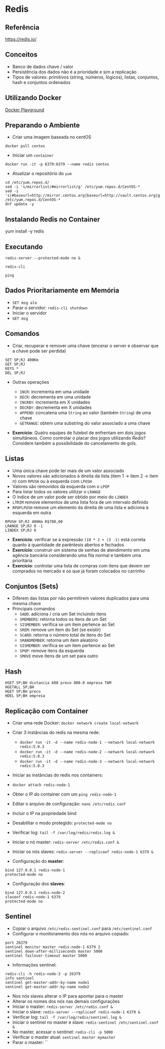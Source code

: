 # Redis

## Referência

https://redis.io/

## Conceitos

- Banco de dados chave / valor
- Persistência dos dados não é a prioridade e sim a replicação
- Tipos de valores: primitivos (string, números, lógicos), listas, conjuntos, hash e conjuntos ordenados

## Utilizando Docker

[Docker Playground](https://labs.play-with-docker.com/)

## Preparando o Ambiente

- Criar uma imagem baseada no centOS

`docker pull centos`

- Iniciar um `container`

`docker run -it -p 6379:6379 --name redis centos`

- Atualizar o repositório do `yum`

```
cd /etc/yum.repos.d/
sed -i 's/mirrorlist/#mirrorlist/g' /etc/yum.repos.d/CentOS-*
sed -i 's|#baseurl=http://mirror.centos.org|baseurl=http://vault.centos.org|g' /etc/yum.repos.d/CentOS-*
dnf update -y
```

## Instalando Redis no Container

yum install -y redis

## Executando

```
redis-server --protected-mode no &

redis-cli

ping
```

## Dados Prioritariamente em Memória

- `SET msg alo`
- Parar o servidor: `redis-cli shutdown`
- Iniciar o servidor
- `GET msg`
  
## Comandos

- Criar, recuperar e remover uma chave (encerar o server e observar que a chave pode ser perdida)
```
SET SP;RJ 400Km
GET SP;RJ
KEYS *
DEL SP;RJ
```
- Outras operações
    - `INCR`: incrementa em uma unidade
    - `DECR`: decrementa em uma unidade
    - `INCRBY`: incrementa em X unidades
    - `DECRBY`: decrementa em X unidades
    - `APPEND`: concatena uma `String` ao valor (também `String`) de uma chave
    - `GETRANGE`: obtem uma substring do valor associado a uma chave

- **Exercício**: Quatro equipes de futebol de enfrentam em dois jogos simultâneos. Como controlar o placar dos jogos utilizando *Redis*? Considere também a possibilidade do cancelamento de gols.

## Listas

- Uma única chave pode ter mais de um valor associado
- Novos valores são adicionados à direita da lista (item 1 -> item 2 -> item n) com `RPUSH` ou à esquerda com `LPUSH`
- Valores são removidos da esquerda com o `LPOP`
- Para listar todos os valores utilizar o `LRANGE`
- O índice de um valor pode ser obtido por meio do `LINDEX`
- `LTRIM` remove elementos de uma lista fora de um intervalo definido
- `RPOPLPUSH` remove um elemento da direita de uma lista e adiciona à esquerda em outra

```
RPUSH SP;RJ 400Km R$700,00
LRANGE SP;RJ 0 -1
LINDEX SP;RJ 0
```
- **Exercício**: verificar se a expressão `(10 * 2 + (3 -1)` está correta quanto à quantidade de parêntesis abertos e fechados
- **Exercício**: construir um sistema de senhas de atendimento em uma agência bancária considerando uma fila normal e também uma prioritária
- **Exercício**: controlar uma lista de compras com itens que devem ser comprados no mercado e os que já foram colocados no carrinho

## Conjuntos (Sets)

- Diferem das listas por não permitirem valores duplicados para uma mesma chave
- Principais comandos
  - `SADD`:  adiciona / cria um Set incluindo itens
  - `SMEMBERS`: retorna todos os itens de um Set
  - `SISMEMBER`: verifica se um item pertence ao Set
  - `SREM`: remove um item do Set (se existir)
  - `SCARD`: retorna o número total de itens do Set
  - `SRANDMEMBER`: retorna um item aleatório
  - `SISMEMBER`: verifica se um item pertence ao Set
  - `SPOP`: remove itens da esquerda
  - `SMOVE` move itens de um set para outro

## Hash

```
HSET SP;BH distancia 600 preco 800.0 empresa TAM
HGETALL SP;BH
HGET SP;BH preco
HDEL SP;BH empresa
```

## Replicação com Container

- Criar uma rede Docker: `docker network create local-network`
- Criar 3 instâncias do redis na mesma rede:
  - `docker run -it -d --name redis-node-1 --network local-network redis:5.0.3`
  - `docker run -it -d --name redis-node-2 --network local-network redis:5.0.3`
  - `docker run -it -d --name redis-node-3 --network local-network redis:5.0.3`
- Iniciar as instâncias do redis nos containers:
- `docker attach redis-node-1`
- Obter o IP do container com um `ping redis-node-1`
- Editar o arquivo de configuração: `nano /etc/redis.conf`
- Incluir o IP na propriedade bind
- Desabilitar o modo protegido: `protected-mode no`
- Verificar log: `tail -f /var/log/redis/redis.log &`
- Iniciar o nó master: `redis-server /etc/redis.conf &`
- Iniciar os nós slaves: `redis-server --replicaof redis-node-1 6379 &`

- Configuração do **master**:

```
bind 127.0.0.1 redis-node-1
protected-mode no
```

- Configuração dos **slaves**:

```
bind 127.0.0.1 redis-node-2
slaveof redis-node-1 6379
protected-mode no
```

## Sentinel

- Copiar o arquivo `/etc/redis-sentinel.conf` para `/etc/sentinel.conf`
- Configurar o monitoramento dos nós no arquivo copiado:
```
port 26379
sentinel monitor master redis-node-1 6379 2
sentinel down-after-milliseconds master 5000
sentinel failover-timeout master 5000

```

- Informações sentinel:

```
redis-cli -h redis-node-3 -p 26379
info sentinel
sentinel get-master-addr-by-name node1
sentinel get-master-addr-by-name node2
```

- Nos nós slaves alterar o IP para apontar para o master
- Alterar os nomes dos nós nas demais configurações
- Iniciar o master: `redis-server /etc/redis.conf &`
- Iniciar o slave: `redis-server --replicaof redis-node-1 6379 &`
- Verificar log: `tail -f /var/log/redis/sentinel.log &`
- Iniciar o sentinel no master e slave: `redis-sentinel /etc/sentinel.conf &`
- No master, acessar o sentinel: `redis-cli -p 5000`
- Verificar o master atual: `sentinel master mymaster`
- Parar o master: ``
